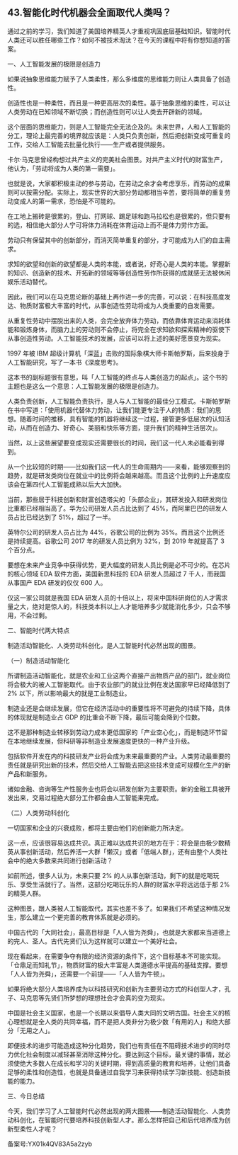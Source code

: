 ## 43.智能化时代机器会全面取代人类吗？
通过之前的学习，我们知道了美国培养精英人才重视巩固底层基础知识。智能时代人类还可以胜任哪些工作？如何不被技术淘汰？在今天的课程中将有你想知道的答案。


一、人工智能发展的极限是创造力


如果说抽象思维能力赋予了人类柔性，那么多维度的思维能力则让人类具备了创造性。


创造性也是一种柔性，而且是一种更高层次的柔性。基于抽象思维的柔性，可以让人类劳动在已知领域不断切换；而创造性则可以让人类去开辟新的领域。


这个层面的思维能力，则是人工智能完全无法企及的。未来世界，人和人工智能的分工，理论上最完善的境界就应该是：人类只负责创新，然后把创新变成可重复的工作，交给人工智能去批量化执行——生产或者提供服务。


卡尔·马克思曾经构想过共产主义的完美社会图景。对共产主义时代的财富生产，他认为，「劳动将成为人类的第一需要」。


也就是说，大家都积极主动的参与劳动，在劳动之余才会考虑享乐，而劳动的成果则可以按需分配。实际上，现实世界的大部分劳动都相当辛苦，要将简单的重复劳动变成人的第一需求，恐怕是不可能的。


在工地上搬砖是很累的，登山、打网球、踢足球和跑马拉松也是很累的，但只要有的选，相信绝大部分人宁可将体力消耗在体育运动上而不是体力劳作方面。


劳动只有保留其中的创新部分，而消灭简单重复的部分，才可能成为人们的自主需求。


求知的欲望和创新的欲望都是人类的本能，或者说，好奇心是人类的本能。掌握新的知识、创造新的技术、开拓新的领域等等创造性劳作所获得的成就感无法被休闲娱乐活动替代。


因此，我们可以在马克思论断的基础上再作进一步的完善，可以说：在科技高度发达、物质财富极大丰富的时代，从事创造性劳动将成为人类重要的自发需要。


从重复性劳动中摆脱出来的人类，会完全放弃体力劳动，而依靠体育运动来消耗体能和锻炼身体，而脑力上的劳动则不会停止，将完全在求知欲和探索精神的驱使下从事创造性劳动。人工智能技术的发展，应该可以将上述的美好愿景变为现实。


1997 年被 IBM 超级计算机「深蓝」击败的国际象棋大师卡斯帕罗斯，后来投身于人工智能研究，写了一本书《深度思考》。


这本书的副标题很有意思，叫「人工智能的终点与人类创造力的起点」。这个书的主题也是这么一个意思：人工智能发展的极限是创造力。


人类负责创新，人工智能负责执行，是人与人工智能的最佳分工模式。卡斯帕罗斯在书中写道：「使用机器代替体力劳动，让我们能更专注于人的特质：我们的思想。随着时间的推移，具有智能的机器将继续这一过程，接管更多低层次的认知活动，从而在创造力、好奇心、美丽和快乐等方面，提升我们的精神生活层次」。


当然，以上这些展望要变成现实还需要很长的时间，我们这一代人未必能看到得到。


从一个比较短的时期——比如我们这一代人的生命周期内——来看，能够观察到的趋势，就是研发类岗位在就业中的比例将会越来越高。而且这个比例的上升速度应该会在第四代人工智能成熟以后大大加快。


当前，那些居于科技创新和财富创造塔尖的「头部企业」，其研发投入和研发岗位比重都已经相当高了。华为公司研发人员占比达到了 45%，而阿里巴巴的研发人员占比已经达到了 51%，超过了一半。


英特尔公司的研发人员占比为 44%，谷歌公司的比例为 35%。而且这个比例还是持续提高。谷歌公司 2017 年的研发人员比例为 32%，到 2019 年就提高了 3 个百分点。


要想在未来产业竞争中获得优势，更大幅度的研发人员比例是必不可少的。在芯片的核心领域 EDA 软件方面，美国新思科技的 EDA 研发人员超过 7 千人，而我国从事国产 EDA 研发的仅仅 600 人。


仅这一家公司就是我国 EDA 研发人员的十倍以上，将来中国科研岗位的人才需求量之大，绝对是惊人的，科技类本科以上人才能培养多少就能消化多少，只会不够用，不会过剩。


二、智能时代两大特点


制造活动智能化、人类劳动科创化，是人工智能时代必然出现的图景。


（一）制造活动智能化


所谓制造活动智能化，就是农业和工业这两个直接产出物质产品的部门，就业岗位将会极大的被人工智能取代。由于农业部门的就业比例在发达国家早已经降低到了 2% 以下，所以影响最大的就是工业制造业。


制造业还是会继续发展，但它在经济活动中的重要性将不可避免的持续下降，具体的体现就是制造业占 GDP 的比重会不断下降，最后可能会降到个位数。


这不是那种制造业转移到劳动力成本更低国家的「产业空心化」，而是制造环节留在本地继续发展，但科研等非制造业发展速度更快的一种产业升级。


包括软件开发在内的科技研发产业将会成为未来最重要的产业。人类劳动最重要的责任就是研究出新的技术，然后交给人工智能去把这些技术变成可规模化生产的新产品和新服务。


诸如金融、咨询等生产性服务业也将会以研发创新为主要职责。新的金融工具被开发出来，交易过程绝大部分工作都会由人工智能来完成。


（二）人类劳动科创化


一切国家和企业的兴衰成败，都将主要由他们的创新能力所决定。


这一点，应该很容易达成共识。真正难以达成共识的地方在于：将会是由极少数精英从事创新活动，然后养活一大群「懒汉」或者「低端人群」，还有由整个人类社会中的绝大多数来共同进行创新活动？


如前所述，很多人认为，未来只要 2% 的人从事创新活动，剩下的就是吃喝玩乐、享受生活就行了。当然，这部分吃喝玩乐的人群的财富水平将远远低于那 2% 的精英人群。


这种图景，跟人类被人工智能取代，其实也差不多了。如果我们不希望这种情况发生，那么建立一个更完善的教育体系就是必须的。


中国古代的「大同社会」，最高目标是「人人皆为尧舜」，也就是大家都来当道德上的完人、圣人。古代先贤们认为这样就可以建立一个美好社会。


现在看起来，在需要争夺有限的经济资源的条件下，这个目标基本不可能实现。「仓鼎足而知礼节」，物质财富的极大丰富是人类道德水平提高的基础支撑。要想「人人皆为尧舜」，还需要一个前提——「人人皆为牛顿」。


如果将绝大部分人类培养成为以科技研究和创新为主要劳动方式的科创型人才，孔子、马克思等先贤们所梦想的理想社会才会真的变为现实。


中国是社会主义国家，也是一个长期以来倡导人类大同的文明古国。社会主义的核心理想就是全人类的共同幸福，而不是把人类非分为极少数「有用的人」和绝大部分「无用之人」。


即便技术的进步可能造成这种分化趋势，我们也有责任在不阻碍技术进步的同时尽力优化社会制度以减轻甚至消除这种分化。要达到这个目标，最关键的事情，就必须使绝大多数人在成长和学习的关键时期，得到高质量的教育和培养，让他们具备足够的柔性和创造性，也就是具备通过自我学习来获得持续学习新技能、创造新技能的能力。


三、今日总结


今天，我们学习了人工智能时代必然出现的两大图景——制造活动智能化、人类劳动科创化，在智能时代要培养科技创新型人才。那么怎样把自己和后代培养成为创新型柔性人才呢？


备案号:YX01k4QV83A5a2zyb

